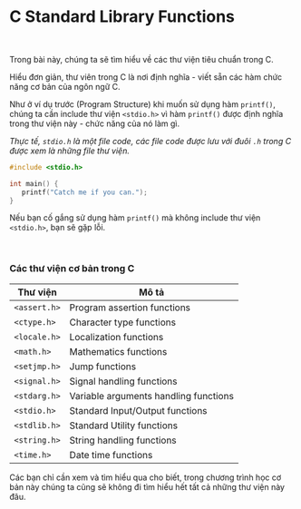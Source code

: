 # C Standard Library Functions

<br />

Trong bài này, chúng ta sẽ tìm hiểu về các thư viện tiêu chuẩn trong C.

Hiểu đơn giản, thư viên trong C là nơi định nghĩa - viết sẵn các hàm chức năng cơ bản của ngôn ngữ C. 

Như ở ví dụ trước (Program Structure) khi muốn sử dụng hàm `printf()`, chúng ta cần include thư viện `<stdio.h>` vì hàm `printf()` được định nghĩa trong thư viện này - chức năng của nó làm gì.

_Thực tế, `stdio.h` là một file code, các file code được lưu với đuôi `.h` trong C được xem là những file thư viện._

```c
#include <stdio.h>

int main() {
   printf("Catch me if you can."); 
}
```

Nếu bạn cố gắng sử dụng hàm `printf()` mà không include thư viện `<stdio.h>`, bạn sẽ gặp lỗi.

<br />

### Các thư viện cơ bản trong C

| Thư viện     | Mô tả                       |
| ------------ | --------------------------- |
| `<assert.h>` | Program assertion functions |
| `<ctype.h>`  |	Character type functions |
| `<locale.h>` |	Localization functions |
| `<math.h>`   |	Mathematics functions |
| `<setjmp.h>` |	Jump functions |
| `<signal.h>` |	Signal handling functions |
| `<stdarg.h>` |	Variable arguments handling functions |
| `<stdio.h>`  |	Standard Input/Output functions |
| `<stdlib.h>` |	Standard Utility functions |
| `<string.h>` |	String handling functions |
| `<time.h>`   |	Date time functions |

Các bạn chỉ cần xem và tìm hiểu qua cho biết, trong chương trình học cơ bản này chúng ta cũng sẽ không đi tìm hiểu hết tất cả những thư viện này đâu.

<br />


